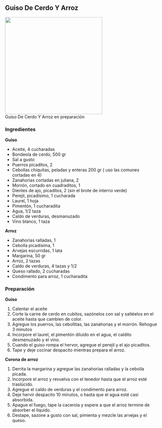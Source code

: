 ## Guiso De Cerdo Y Arroz

<div class="image">
  <img src="http://i.imgur.com/OO2kuZJ.jpg" height=320/>
  <div class="caption">Guiso De Cerdo Y Arroz en preparación</div>
</div>

### Ingredientes

**Guiso**

  * Aceite, 4 cucharadas
  * Bondeola de cerdo, 500 gr
  * Sal a gusto
  * Puerros picaditos, 2
  * Cebollas chiquitas, peladas y enteras 200 gr ( uso las comunes cortadas en 4)
  * Zanahorias cortadas en juliana, 2
  * Morrón, cortado en cuadraditos, 1
  * Dientes de ajo, picaditos, 2 (sin el brote de interno verde)
  * Perejil, picadísimo, 1 cucharada
  * Laurel, 1 hoja
  * Pimentón, 1 cucharadita
  * Agua, 1/2 taza
  * Caldo de verduras, desmanuzado
  * Vino blanco, 1 taza

**Arroz**

  * Zanahorias ralladas, 1
  * Cebolla picadísima, 1
  * Arvejas escurridas, 1 lata
  * Margarina, 50 gr
  * Arroz, 2 tazas
  * Caldo de verduras, 4 tazas y 1/2
  * Queso rallado, 2 cucharadas
  * Condimento para arroz, 1 cucharadita

### Preparación

**Guiso**

1. Calentar el aceite
2. Corte la carne de cerdo en cubitos, sazónelos con sal y saltéelos en el aceite hasta que cambien de color.
3. Agregue los puerros, las cebollitas, las zanahorias y el morrón. Rehogue 3 minutos
4. Incorpore el laurel, el pimentón diluído en el agua, el caldito desmenuzado y el vino.
5. Cuando el guiso rompa el hervor, agregue el perejil y el ajo picaditos.
6. Tape y deje cocinar despacito mientras prepara el arroz.

**Corona de arroz**

1. Derrita la margarina y agregue las zanahorias ralladas y la cebolla picada.
2. Incorpore el arroz y revuelva con el tenedor hasta que el arroz esté traslúcido.
3. Agregue el caldo de verduras y el condimento para arroz.
4. Deje hervir despacito 10 minutos, o hasta que el agua esté casi absorbida.
5. Apague el fuego, tape la cacerola y espere a que el arroz termine de absorber el líquido.
6. Destape, sazone a gusto con sal, pimienta y mezcle las arvejas y el queso.
